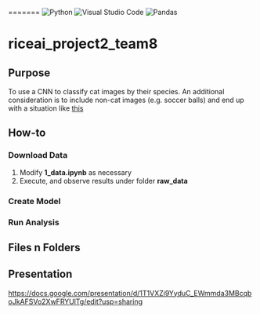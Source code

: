 
=======
![Python](https://img.shields.io/badge/python-3670A0?style=for-the-badge&logo=python&logoColor=ffdd54)
![Visual Studio Code](https://img.shields.io/badge/Visual%20Studio%20Code-0078d7.svg?style=for-the-badge&logo=visual-studio-code&logoColor=white)
![Pandas](https://img.shields.io/badge/pandas-%23150458.svg?style=for-the-badge&logo=pandas&logoColor=white)

# riceai_project2_team8

## Purpose      
To use a CNN to classify cat images by their species. An additional consideration is to include non-cat images (e.g. soccer balls) and end up with a situation like [this](https://www.youtube.com/watch?v=ACmydtFDTGs)

## How-to
### Download Data       
1. Modify **1_data.ipynb** as necessary
2. Execute, and observe results under folder **raw_data**
### Create Model

### Run Analysis

## Files n Folders  

## Presentation

https://docs.google.com/presentation/d/1T1VXZi9YyduC_EWmmda3MBcqboJkAFSVo2XwFRYUlTg/edit?usp=sharing
